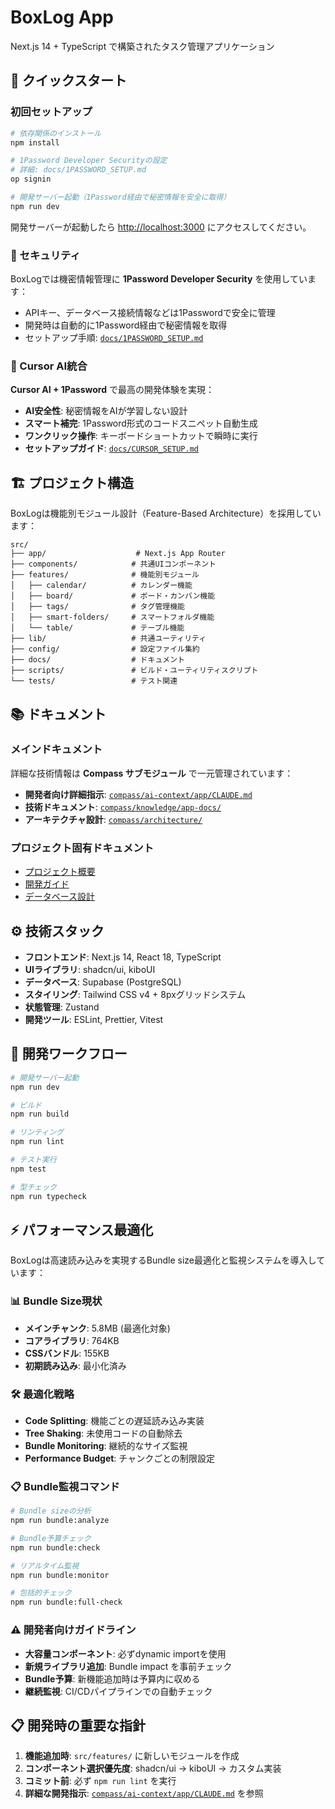 # BoxLog App

Next.js 14 + TypeScript で構築されたタスク管理アプリケーション

## 🚀 クイックスタート

### 初回セットアップ

```bash
# 依存関係のインストール
npm install

# 1Password Developer Securityの設定
# 詳細: docs/1PASSWORD_SETUP.md
op signin

# 開発サーバー起動（1Password経由で秘密情報を安全に取得）
npm run dev
```

開発サーバーが起動したら [http://localhost:3000](http://localhost:3000) にアクセスしてください。

### 🔐 セキュリティ

BoxLogでは機密情報管理に **1Password Developer Security** を使用しています：

- APIキー、データベース接続情報などは1Passwordで安全に管理
- 開発時は自動的に1Password経由で秘密情報を取得
- セットアップ手順: [`docs/1PASSWORD_SETUP.md`](./docs/1PASSWORD_SETUP.md)

### 🤖 Cursor AI統合

**Cursor AI + 1Password** で最高の開発体験を実現：

- **AI安全性**: 秘密情報をAIが学習しない設計
- **スマート補完**: 1Password形式のコードスニペット自動生成
- **ワンクリック操作**: キーボードショートカットで瞬時に実行
- **セットアップガイド**: [`docs/CURSOR_SETUP.md`](./docs/CURSOR_SETUP.md)

## 🏗️ プロジェクト構造

BoxLogは機能別モジュール設計（Feature-Based Architecture）を採用しています：

```
src/
├── app/                    # Next.js App Router
├── components/            # 共通UIコンポーネント
├── features/              # 機能別モジュール
│   ├── calendar/          # カレンダー機能
│   ├── board/             # ボード・カンバン機能
│   ├── tags/              # タグ管理機能
│   ├── smart-folders/     # スマートフォルダ機能
│   └── table/             # テーブル機能
├── lib/                   # 共通ユーティリティ
├── config/                # 設定ファイル集約
├── docs/                  # ドキュメント
├── scripts/               # ビルド・ユーティリティスクリプト
└── tests/                 # テスト関連
```

## 📚 ドキュメント

### メインドキュメント

詳細な技術情報は **Compass サブモジュール** で一元管理されています：

- **開発者向け詳細指示**: [`compass/ai-context/app/CLAUDE.md`](./compass/ai-context/app/CLAUDE.md)
- **技術ドキュメント**: [`compass/knowledge/app-docs/`](./compass/knowledge/app-docs/)
- **アーキテクチャ設計**: [`compass/architecture/`](./compass/architecture/)

### プロジェクト固有ドキュメント

- [プロジェクト概要](./docs/README.md)
- [開発ガイド](./docs/development/)
- [データベース設計](./docs/database/)

## ⚙️ 技術スタック

- **フロントエンド**: Next.js 14, React 18, TypeScript
- **UIライブラリ**: shadcn/ui, kiboUI
- **データベース**: Supabase (PostgreSQL)
- **スタイリング**: Tailwind CSS v4 + 8pxグリッドシステム
- **状態管理**: Zustand
- **開発ツール**: ESLint, Prettier, Vitest

## 🔄 開発ワークフロー

```bash
# 開発サーバー起動
npm run dev

# ビルド
npm run build

# リンティング
npm run lint

# テスト実行
npm test

# 型チェック
npm run typecheck
```

## ⚡ パフォーマンス最適化

BoxLogは高速読み込みを実現するBundle size最適化と監視システムを導入しています：

### 📊 Bundle Size現状

- **メインチャンク**: 5.8MB (最適化対象)
- **コアライブラリ**: 764KB
- **CSSバンドル**: 155KB
- **初期読み込み**: 最小化済み

### 🛠️ 最適化戦略

- **Code Splitting**: 機能ごとの遅延読み込み実装
- **Tree Shaking**: 未使用コードの自動除去
- **Bundle Monitoring**: 継続的なサイズ監視
- **Performance Budget**: チャンクごとの制限設定

### 📋 Bundle監視コマンド

```bash
# Bundle sizeの分析
npm run bundle:analyze

# Bundle予算チェック
npm run bundle:check

# リアルタイム監視
npm run bundle:monitor

# 包括的チェック
npm run bundle:full-check
```

### ⚠️ 開発者向けガイドライン

- **大容量コンポーネント**: 必ずdynamic importを使用
- **新規ライブラリ追加**: Bundle impact を事前チェック
- **Bundle予算**: 新機能追加時は予算内に収める
- **継続監視**: CI/CDパイプラインでの自動チェック

## 📋 開発時の重要な指針

1. **機能追加時**: `src/features/` に新しいモジュールを作成
2. **コンポーネント選択優先度**: shadcn/ui → kiboUI → カスタム実装
3. **コミット前**: 必ず `npm run lint` を実行
4. **詳細な開発指示**: [`compass/ai-context/app/CLAUDE.md`](./compass/ai-context/app/CLAUDE.md) を参照
